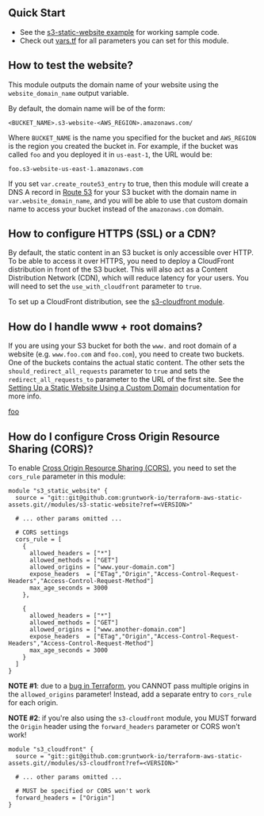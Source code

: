 
## Quick Start

* See the [s3-static-website example](/examples/s3-static-website) for working sample code.
* Check out [vars.tf](vars.tf) for all parameters you can set for this module.

## How to test the website?

This module outputs the domain name of your website using the `website_domain_name` output variable.

By default, the domain name will be of the form:

```
<BUCKET_NAME>.s3-website-<AWS_REGION>.amazonaws.com/
```

Where `BUCKET_NAME` is the name you specified for the bucket and `AWS_REGION` is the region you created the bucket in.
For example, if the bucket was called `foo` and you deployed it in `us-east-1`, the URL would be:

```
foo.s3-website-us-east-1.amazonaws.com
```

If you set `var.create_route53_entry` to true, then this module will create a DNS A record in [Route 
53](https://aws.amazon.com/route53/) for your S3 bucket with the domain name in `var.website_domain_name`, and you will 
be able to use that custom domain name to access your bucket instead of the `amazonaws.com` domain.

## How to configure HTTPS (SSL) or a CDN?

By default, the static content in an S3 bucket is only accessible over HTTP. To be able to access it over HTTPS, you
need to deploy a CloudFront distribution in front of the S3 bucket. This will also act as a Content Distribution
Network (CDN), which will reduce latency for your users. You will need to set the `use_with_cloudfront` parameter to
`true`.

To set up a CloudFront distribution, see the [s3-cloudfront module](/modules/s3-cloudfront).

## How do I handle www + root domains?

If you are using your S3 bucket for both the `www.` and root domain of a website (e.g. `www.foo.com` and `foo.com`),
you need to create two buckets. One of the buckets contains the actual static content. The other sets the 
`should_redirect_all_requests` parameter to `true` and sets the `redirect_all_requests_to` parameter to the URL of the
first site. See the [Setting Up a Static Website Using a Custom 
Domain](http://docs.aws.amazon.com/AmazonS3/latest/dev/website-hosting-custom-domain-walkthrough.html) documentation
for more info.

[foo](#how-do-i-configure-cross-origin-resource-sharing-cors)

## How do I configure Cross Origin Resource Sharing (CORS)?

To enable [Cross Origin Resource Sharing (CORS)](https://developer.mozilla.org/en-US/docs/Web/HTTP/CORS), you need to
set the `cors_rule` parameter in this module:

```hcl
module "s3_static_website" {
  source = "git::git@github.com:gruntwork-io/terraform-aws-static-assets.git//modules/s3-static-website?ref=<VERSION>"

  # ... other params omitted ...

  # CORS settings
  cors_rule = [
    {
      allowed_headers = ["*"]
      allowed_methods = ["GET"]
      allowed_origins = ["www.your-domain.com"]
      expose_headers  = ["ETag","Origin","Access-Control-Request-Headers","Access-Control-Request-Method"]
      max_age_seconds = 3000
    },
    
    {
      allowed_headers = ["*"]
      allowed_methods = ["GET"]
      allowed_origins = ["www.another-domain.com"]
      expose_headers  = ["ETag","Origin","Access-Control-Request-Headers","Access-Control-Request-Method"]
      max_age_seconds = 3000
    }
  ]  
}

```

**NOTE #1**: due to a [bug in Terraform](https://github.com/terraform-providers/terraform-provider-aws/issues/9334), you
CANNOT pass multiple origins in the `allowed_origins` parameter! Instead, add a separate entry to `cors_rule` for each
origin.

**NOTE #2**: if you're also using the `s3-cloudfront` module, you MUST forward the `Origin` header using the 
`forward_headers` parameter or CORS won't work!

```hcl
module "s3_cloudfront" {
  source = "git::git@github.com:gruntwork-io/terraform-aws-static-assets.git//modules/s3-cloudfront?ref=<VERSION>"
  
  # ... other params omitted ...

  # MUST be specified or CORS won't work
  forward_headers = ["Origin"]
}
```